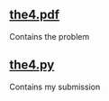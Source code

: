 ## [the4.pdf](https://github.com/e-hengirmen/METU/blob/master/CENG111/the4/the4.pdf)
Contains the problem
## [the4.py](https://github.com/e-hengirmen/METU/blob/master/CENG111/the4/the4.py)
Contains my submission
